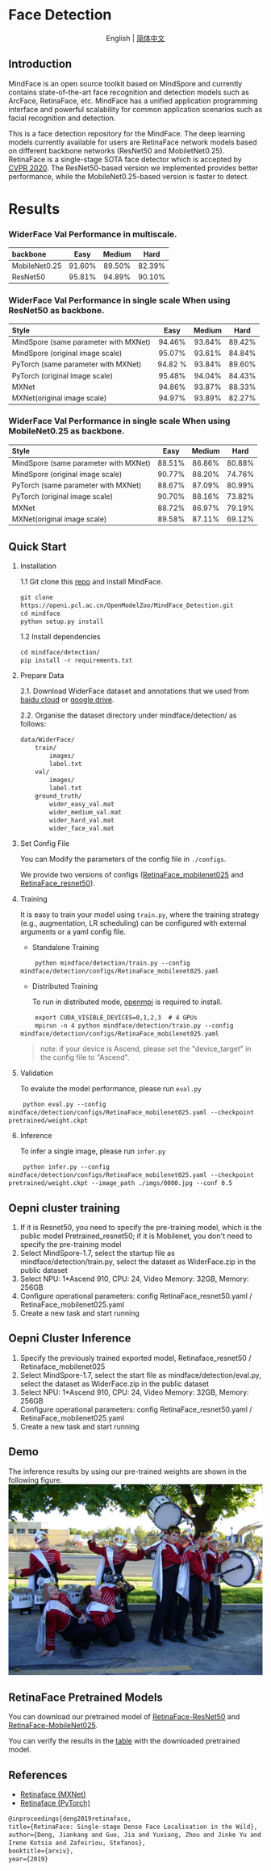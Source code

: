 # Face Detection
<div align="center">

English | [简体中文](README_zh-CN.md)

</div>

## Introduction
MindFace is an open source toolkit based on MindSpore and currently contains state-of-the-art face recognition and detection models such as ArcFace, RetinaFace, etc. MindFace has a unified application programming interface and powerful scalability for common application scenarios such as facial recognition and detection.

This is a face detection repository for the MindFace. The deep learning models currently available for users are RetinaFace network models based on different backbone networks (ResNet50 and MobiletNet0.25). RetinaFace is a single-stage SOTA face detector which is accepted by [CVPR 2020](https://openaccess.thecvf.com/content_CVPR_2020/html/Deng_RetinaFace_Single-Shot_Multi-Level_Face_Localisation_in_the_Wild_CVPR_2020_paper.html). The ResNet50-based version we implemented provides better performance, while the MobileNet0.25-based version is faster to detect.




# Results
### WiderFace Val Performance in multiscale.
| backbone | Easy | Medium | Hard |
|:-|:-:|:-:|:-:|
| MobileNet0.25 | 91.60% | 89.50% | 82.39% |
| ResNet50 | 95.81% | 94.89% | 90.10% |

### WiderFace Val Performance in single scale When using ResNet50 as backbone.
| Style | Easy | Medium | Hard |
|:-|:-:|:-:|:-:|
| MindSpore (same parameter with MXNet) | 94.46% | 93.64% | 89.42% |
| MindSpore (original image scale) | 95.07% | 93.61% | 84.84% |
| PyTorch (same parameter with MXNet) | 94.82 % | 93.84% | 89.60% |
| PyTorch (original image scale) | 95.48% | 94.04% | 84.43% |
| MXNet | 94.86% | 93.87% | 88.33% |
| MXNet(original image scale) | 94.97% | 93.89% | 82.27% |

### WiderFace Val Performance in single scale When using MobileNet0.25 as backbone.
| Style | Easy | Medium | Hard |
|:-|:-:|:-:|:-:|
| MindSpore (same parameter with MXNet) | 88.51% | 86.86% | 80.88% |
| MindSpore (original image scale) | 90.77% | 88.20% | 74.76% |
| PyTorch (same parameter with MXNet) | 88.67% | 87.09% | 80.99% |
| PyTorch (original image scale) | 90.70% | 88.16% | 73.82% |
| MXNet | 88.72% | 86.97% | 79.19% |
| MXNet(original image scale) | 89.58% | 87.11% | 69.12% |



## Quick Start


1. Installation

    1.1 Git clone this [repo](https://openi.pcl.ac.cn/OpenModelZoo/MindFace_Detection) and install MindFace.

    ```shell
    git clone https://openi.pcl.ac.cn/OpenModelZoo/MindFace_Detection.git
    cd mindface
    python setup.py install
    ```

    1.2 Install dependencies

    ```
    cd mindface/detection/
    pip install -r requirements.txt
    ```

2. Prepare Data

    2.1. Download WiderFace dataset and annotations that we used from [baidu cloud](https://pan.baidu.com/s/1eET2kirYbyM04Bg1s12K5g?pwd=jgcf) or [google drive](https://drive.google.com/file/d/1pBHUJRWepXZj-X3Brm0O-nVhTchH11YY/view?usp=sharing).
    


    2.2. Organise the dataset directory under mindface/detection/ as follows:
    ```
    data/WiderFace/
        train/
            images/
            label.txt
        val/
            images/
            label.txt
        ground_truth/
            wider_easy_val.mat
            wider_medium_val.mat
            wider_hard_val.mat
            wider_face_val.mat
    ```
3. Set Config File

    You can Modify the parameters of the config file in ```./configs```.

    We provide two versions of configs ([RetinaFace_mobilenet025](./configs/RetinaFace_mobilenet025.yaml) and [RetinaFace_resnet50](./configs/RetinaFace_resnet50.yaml)).


4. Training

    It is easy to train your model using `train.py`, where the training strategy (e.g., augmentation, LR scheduling) can be configured with external arguments or a yaml config file.

    - Standalone Training
    ```shell
        python mindface/detection/train.py --config mindface/detection/configs/RetinaFace_mobilenet025.yaml
    ```

    - Distributed Training

        To run in distributed mode, [openmpi](https://www.open-mpi.org/software/ompi/v4.0/) is required to install.  

    ```shell
        export CUDA_VISIBLE_DEVICES=0,1,2,3  # 4 GPUs
        mpirun -n 4 python mindface/detection/train.py --config mindface/detection/configs/RetinaFace_mobilenet025.yaml
    ```

    > note: if your device is Ascend, please set the "device_target" in the config file to "Ascend".

5. Validation

    To evalute the model performance, please run `eval.py` 
```
    python eval.py --config mindface/detection/configs/RetinaFace_mobilenet025.yaml --checkpoint pretrained/weight.ckpt
```

6. Inference

    To infer a single image, please run `infer.py`
```shell
    python infer.py --config mindface/detection/configs/RetinaFace_mobilenet025.yaml --checkpoint pretrained/weight.ckpt --image_path ./imgs/0000.jpg --conf 0.5
```

## Oepni cluster training
1. If it is Resnet50, you need to specify the pre-training model, which is the public model Pretrained_resnet50; if it is Mobilenet, you don't need to specify the pre-training model
2. Select MindSpore-1.7, select the startup file as mindface/detection/train.py, select the dataset as WiderFace.zip in the public dataset
3. Select NPU: 1*Ascend 910, CPU: 24, Video Memory: 32GB, Memory: 256GB
4. Configure operational parameters:
    config RetinaFace_resnet50.yaml / RetinaFace_mobilenet025.yaml
5. Create a new task and start running

## Oepni Cluster Inference
1. Specify the previously trained exported model, Retinaface_resnet50 / Retinaface_mobilenet025
2. Select MindSpore-1.7, select the start file as mindface/detection/eval.py, select the dataset as WiderFace.zip in the public dataset
3. Select NPU: 1*Ascend 910, CPU: 24, Video Memory: 32GB, Memory: 256GB
4. Configure operational parameters:
    config RetinaFace_resnet50.yaml / RetinaFace_mobilenet025.yaml
5. Create a new task and start running


## Demo
The inference results by using our pre-trained weights are shown in the following figure.
![retinaface_picture](imgs/0000_pred.jpg)


## RetinaFace Pretrained Models

You can download our pretrained model of [RetinaFace-ResNet50](https://download.mindspore.cn/toolkits/mindface/retinaface/RetinaFace_ResNet50.ckpt) and  [RetinaFace-MobileNet025](https://download.mindspore.cn/toolkits/mindface/retinaface/RetinaFace_MobileNet025.ckpt).

You can verify the results in the [table](#widerface-val-performance-in-single-scale-when-using-resnet50-as-backbone-net) with the downloaded pretrained model.


## References
- [Retinaface (MXNet)](https://github.com/deepinsight/insightface/tree/master/detection/retinaface)
- [Retinaface (PyTorch)](https://github.com/biubug6/Pytorch_Retinaface)
```
@inproceedings{deng2019retinaface,
title={RetinaFace: Single-stage Dense Face Localisation in the Wild},
author={Deng, Jiankang and Guo, Jia and Yuxiang, Zhou and Jinke Yu and Irene Kotsia and Zafeiriou, Stefanos},
booktitle={arxiv},
year={2019}
```


